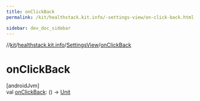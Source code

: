 ```yaml
---
title: onClickBack
permalink: /kit/healthstack.kit.info/-settings-view/on-click-back.html

sidebar: dev_doc_sidebar
---
```

//[kit](../../../kit.html)/[healthstack.kit.info](../index.html)/[SettingsView](index.html)/[onClickBack](on-click-back.html)



# onClickBack



[androidJvm]\
val [onClickBack](on-click-back.html): () -&gt; [Unit](https://kotlinlang.org/api/latest/jvm/stdlib/kotlin/-unit/index.html)




